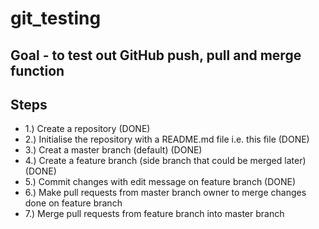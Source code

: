 # git_testing
## Goal - to test out GitHub push, pull and merge function

## Steps
- 1.) Create a repository   (DONE)
- 2.) Initialise the repository with a README.md file i.e. this file    (DONE)
- 3.) Creat a master branch (default)   (DONE)
- 4.) Create a feature branch (side branch that could be merged later)    (DONE)
- 5.) Commit changes with edit message on feature branch    (DONE)
- 6.) Make pull requests from master branch owner to merge changes done on feature branch
- 7.) Merge pull requests from feature branch into master branch

